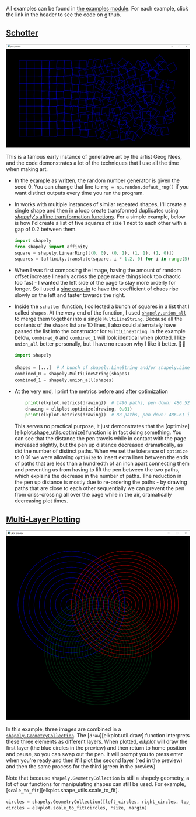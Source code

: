 All examples can be found in [the examples module](https://github.com/ejkaplan/elkplot/tree/main/elkplot/examples). For each example, click the link in the header to see the code on github.

## [Schotter](https://github.com/ejkaplan/elkplot/blob/main/elkplot/examples/schotter.py)

![schotter](example_images/schotter.png)

This is a famous early instance of generative art by the artist Geog Nees, and the code demonstrates a lot of the techniques that I use all the time when making art.

- In the example as written, the random number generator is given the seed 0. You can change that line to `rng = np.random.defaut_rng()` if you want distinct outputs every time you run the program.

- In works with multiple instances of similar repeated shapes, I'll create a single shape and then in a loop create transformed duplicates using [_shapely_'s affine transformation functions](https://shapely.readthedocs.io/en/stable/manual.html#affine-transformations). For a simple example, below is how I'd create a list of five squares of size 1 next to each other with a gap of 0.2 between them.

    ```python
    import shapely
    from shapely import affinity
    square = shapely.LinearRing([(0, 0), (0, 1), (1, 1), (1, 0)])
    squares = [affinity.translate(square, i * 1.2, 0) for i in range(5)]
    ```

- When I was first composing the image, having the amount of random offset increase linearly across the page made things look too chaotic too fast - I wanted the left side of the page to stay more orderly for longer. So I used a [sine ease-in](api_ref/easing.md) to have the coefficient of chaos rise slowly on the left and faster towards the right.

- Inside the `schotter` function, I collected a bunch of squares in a list that I called `shapes`. At the very end of the function, I used [`shapely.union_all`](https://shapely.readthedocs.io/en/stable/reference/shapely.union_all.html#shapely.union_all) to merge them together into a single `MultiLineString`. Because all the contents of the `shapes` list are 1D lines, I also could alternately have passed the list into the constructor for `MultiLineString`. In the example below, `combined_0` and `combined_1` will look identical when plotted. I like `union_all` better personally, but I have no reason why I like it better. 🤷‍♀️

    ```python
    import shapely
    
    shapes = [...]  # A bunch of shapely.LineString and/or shapely.LinearRing objects
    combined_0 = shapely.MultiLineString(shapes)
    combined_1 = shapely.union_all(shapes)
    ```

- At the very end, I print the metrics before and after optimization
    ```python
        print(elkplot.metrics(drawing))  # 1496 paths, pen down: 486.52 inch, pen up: 237.02 inch
        drawing = elkplot.optimize(drawing, 0.01)
        print(elkplot.metrics(drawing))  # 88 paths, pen down: 486.61 inch, pen up: 82.14 inch
    ```
  This serves no practical purpose, it just demonstrates that the [optimize][elkplot.shape_utils.optimize] function is in fact doing something. You can see that the distance the pen travels while in contact with the page increased slightly, but the pen up distance decreased dramatically, as did the number of distinct paths. When we set the tolerance of `optimize` to 0.01 we were allowing `optimize` to insert extra lines between the ends of paths that are less than a hundredth of an inch apart connecting them and preventing us from having to lift the pen between the two paths, which explains the decrease in the number of paths. The reduction in the pen up distance is mostly due to re-ordering the paths - by drawing paths that are close to each other sequentially we can prevent the pen from criss-crossing all over the page while in the air, dramatically decreasing plot times.

## [Multi-Layer Plotting](https://github.com/ejkaplan/elkplot/blob/main/elkplot/examples/multi_layer.py)

![multilayer](example_images/circle_layers.png)

In this example, three images are combined in a [`shapely.GeometryCollection`](https://shapely.readthedocs.io/en/stable/reference/shapely.GeometryCollection.html#shapely.GeometryCollection). The [`draw`][elkplot.util.draw] function interprets these three elements as different layers. When plotted, _elkplot_ will draw the first layer (the blue circles in the preview) and then return to home position and pause, so you can swap out the pen. It will prompt you to press enter when you're ready and then it'll plot the second layer (red in the preview) and then the same process for the third (green in the preview)

Note that because `shapely.GeometryCollection` is still a shapely geometry, a lot of our functions for manipulating shapes can still be used. For example, [`scale_to_fit`][elkplot.shape_utils.scale_to_fit].

```python
circles = shapely.GeometryCollection([left_circles, right_circles, top_circles])
circles = elkplot.scale_to_fit(circles, *size, margin)
```